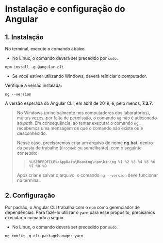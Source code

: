 # Instalação e configuração do Angular

## 1. Instalação

No terminal, execute o comando abaixo. 
* No Linux, o comando deverá ser precedido por `sudo`.

`npm install -g @angular-cli`

* Se você estiver utilizando Windows, deverá reiniciar o computador.

Verifique a versão instalada:

`ng --version`

A versão esperada do Angular CLI, em abril de 2019, é, pelo menos, **7.3.7**.

> No Windows (principalmente nos computadores dos laboratórios), muitas vezes, por falta de permissão, o comando `ng` não é adicionado ao *path*. Em consequência, ao tentar executar o comando `ng`, recebemos uma mensagem de que o comando não existe ou é desconhecido.
>
> Nesse caso, precisaremos criar um arquivo de nome **ng.bat**, dentro da pasta de trabalho (`ProgWeb` ou semelhante), com o seguinte conteúdo:
>
>> `%USERPROFILE%\AppData\Roaming\npm\bin\ng %1 %2 %3 %4 %5 %6 %7 %8 %9`
>
> Após criar e salvar o arquivo, o comando `ng --version` deve funcionar no terminal.

## 2. Configuração

Por padrão, o Angular CLI trabalha com o `npm` como gerenciador de dependências. Para fazê-lo utilizar o `yarn` para esse propósito, precisamos executar o comando a seguir.
* No Linux, o comando deverá ser precedido por `sudo`.

`ng config -g cli.packageManager yarn`



